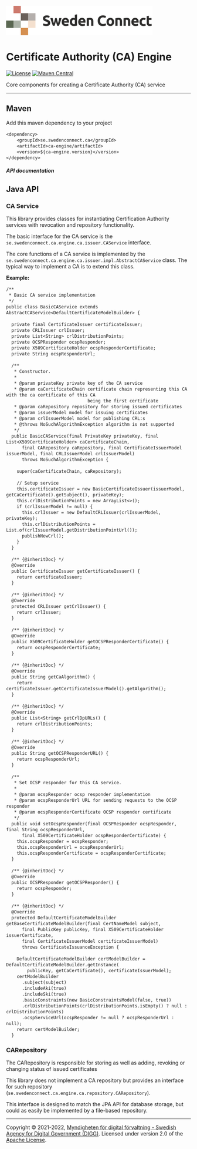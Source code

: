 ![Logo](https://raw.githubusercontent.com/swedenconnect/technical-framework/master/img/sweden-connect.png)

# Certificate Authority (CA) Engine

[![License](https://img.shields.io/badge/License-Apache%202.0-blue.svg)](https://opensource.org/licenses/Apache-2.0) [![Maven Central](https://maven-badges.herokuapp.com/maven-central/se.swedenconnect.ca/ca-engine/badge.svg)](https://maven-badges.herokuapp.com/maven-central/se.swedenconnect.ca/ca-engine)

Core components for creating a Certificate Authority (CA) service

---

## Maven

Add this maven dependency to your project

```
<dependency>
    <groupId>se.swedenconnect.ca</groupId>
    <artifactId>ca-engine/artifactId>
    <version>${ca-engine.version}</version>
</dependency>
```

##### API documentation

## Java API

### CA Service
This library provides classes for instantiating Certification Authority services with revocation and repository functionality.

The basic interface for the CA service is the `se.swedenconnect.ca.engine.ca.issuer.CAService` interface.

The core functions of a CA service is implemented by the `se.swedenconnect.ca.engine.ca.issuer.impl.AbstractCAService` class. 
The typical way to implement a CA is to extend this class.

**Example:**
```
/**
 * Basic CA service implementation
 */
public class BasicCAService extends AbstractCAService<DefaultCertificateModelBuilder> {

  private final CertificateIssuer certificateIssuer;
  private CRLIssuer crlIssuer;
  private List<String> crlDistributionPoints;
  private OCSPResponder ocspResponder;
  private X509CertificateHolder ocspResponderCertificate;
  private String ocspResponderUrl;

  /**
   * Constructor.
   *
   * @param privateKey private key of the CA service
   * @param caCertificateChain certificate chain representing this CA with the ca certificate of this CA 
                               being the first certificate
   * @param caRepository repository for storing issued certificates
   * @param issuerModel model for issuing certificates
   * @param crlIssuerModel model for publishing CRL:s
   * @throws NoSuchAlgorithmException algorithm is not supported
   */
  public BasicCAService(final PrivateKey privateKey, final List<X509CertificateHolder> caCertificateChain,
      final CARepository caRepository, final CertificateIssuerModel issuerModel, final CRLIssuerModel crlIssuerModel)
      throws NoSuchAlgorithmException {
      
    super(caCertificateChain, caRepository);

    // Setup service
    this.certificateIssuer = new BasicCertificateIssuer(issuerModel, getCaCertificate().getSubject(), privateKey);
    this.crlDistributionPoints = new ArrayList<>();
    if (crlIssuerModel != null) {
      this.crlIssuer = new DefaultCRLIssuer(crlIssuerModel, privateKey);
      this.crlDistributionPoints = List.of(crlIssuerModel.getDistributionPointUrl());
      publishNewCrl();
    }
  }

  /** {@inheritDoc} */
  @Override 
  public CertificateIssuer getCertificateIssuer() {
    return certificateIssuer;
  }

  /** {@inheritDoc} */
  @Override 
  protected CRLIssuer getCrlIssuer() {
    return crlIssuer;
  }

  /** {@inheritDoc} */
  @Override
  public X509CertificateHolder getOCSPResponderCertificate() {
    return ocspResponderCertificate;
  }

  /** {@inheritDoc} */
  @Override
  public String getCaAlgorithm() {
    return certificateIssuer.getCertificateIssuerModel().getAlgorithm();
  }

  /** {@inheritDoc} */
  @Override
  public List<String> getCrlDpURLs() {
    return crlDistributionPoints;
  }

  /** {@inheritDoc} */
  @Override
  public String getOCSPResponderURL() {
    return ocspResponderUrl;
  }

  /**
   * Set OCSP responder for this CA service.
   *
   * @param ocspResponder ocsp responder implementation
   * @param ocspResponderUrl URL for sending requests to the OCSP responder
   * @param ocspResponderCertificate OCSP responder certificate
   */
  public void setOcspResponder(final OCSPResponder ocspResponder, final String ocspResponderUrl,
      final X509CertificateHolder ocspResponderCertificate) {
    this.ocspResponder = ocspResponder;
    this.ocspResponderUrl = ocspResponderUrl;
    this.ocspResponderCertificate = ocspResponderCertificate;
  }

  /** {@inheritDoc} */
  @Override
  public OCSPResponder getOCSPResponder() {
    return ocspResponder;
  }

  /** {@inheritDoc} */
  @Override
  protected DefaultCertificateModelBuilder getBaseCertificateModelBuilder(final CertNameModel subject,
      final PublicKey publicKey, final X509CertificateHolder issuerCertificate, 
      final CertificateIssuerModel certificateIssuerModel)
      throws CertificateIssuanceException {
      
    DefaultCertificateModelBuilder certModelBuilder = DefaultCertificateModelBuilder.getInstance(
        publicKey, getCaCertificate(), certificateIssuerModel);
    certModelBuilder
      .subject(subject)
      .includeAki(true)
      .includeSki(true)
      .basicConstraints(new BasicConstraintsModel(false, true))
      .crlDistributionPoints(crlDistributionPoints.isEmpty() ? null : crlDistributionPoints)
      .ocspServiceUrl(ocspResponder != null ? ocspResponderUrl : null);
    return certModelBuilder;
  }
```

### CARepository

The CARepository is responsible for storing as well as adding, revoking or changing status of issued certificates

This library does not implement a CA repository but provides an interface for such repository 
(`se.swedenconnect.ca.engine.ca.repository.CARepository`).

This interface is designed to match the JPA API for database storage, but could as easily be implemented by a file-based repository.


-----

Copyright &copy; 2021-2022, [Myndigheten för digital förvaltning - Swedish Agency for Digital Government (DIGG)](http://www.digg.se). Licensed under version 2.0 of the [Apache License](http://www.apache.org/licenses/LICENSE-2.0).



